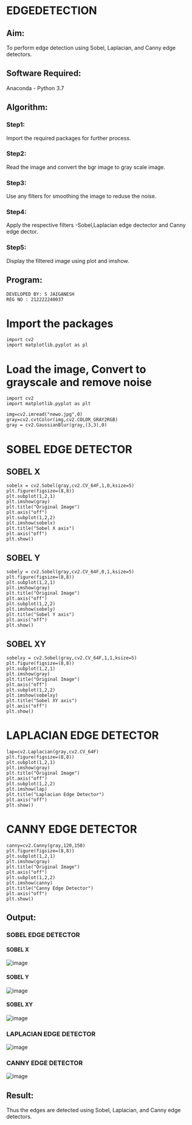 # EDGEDETECTION

## Aim:
To perform edge detection using Sobel, Laplacian, and Canny edge detectors.

## Software Required:
Anaconda - Python 3.7

## Algorithm:
### Step1:
Import the required packages for further process.
<br>
### Step2:
Read the image and convert the bgr image to gray scale image.
<br>
### Step3:
Use any filters for smoothing the image to reduse the noise.
<br>
### Step4:
Apply the respective filters -Sobel,Laplacian edge dectector and Canny edge dector.
<br>
### Step5:
Display the filtered image using plot and imshow.
<br>

## Program:

```
DEVELOPED BY: S JAIGANESH
REG NO : 212222240037
```
# Import the packages
```
import cv2
import matplotlib.pyplot as pl
```
# Load the image, Convert to grayscale and remove noise
```
import cv2
import matplotlib.pyplot as plt

img=cv2.imread("newo.jpg",0)
gray=cv2.cvtColor(img,cv2.COLOR_GRAY2RGB)
gray = cv2.GaussianBlur(gray,(3,3),0)
```
# SOBEL EDGE DETECTOR
## SOBEL X
```
sobelx = cv2.Sobel(gray,cv2.CV_64F,1,0,ksize=5)
plt.figure(figsize=(8,8))
plt.subplot(1,2,1)
plt.imshow(gray)
plt.title("Original Image")
plt.axis("off")
plt.subplot(1,2,2)
plt.imshow(sobelx)
plt.title("Sobel X axis")
plt.axis("off")
plt.show()
```
## SOBEL Y
```
sobely = cv2.Sobel(gray,cv2.CV_64F,0,1,ksize=5)
plt.figure(figsize=(8,8))
plt.subplot(1,2,1)
plt.imshow(gray)
plt.title("Original Image")
plt.axis("off")
plt.subplot(1,2,2)
plt.imshow(sobely)
plt.title("Sobel Y axis")
plt.axis("off")
plt.show()
```
## SOBEL XY
```
sobelxy = cv2.Sobel(gray,cv2.CV_64F,1,1,ksize=5)
plt.figure(figsize=(8,8))
plt.subplot(1,2,1)
plt.imshow(gray)
plt.title("Original Image")
plt.axis("off")
plt.subplot(1,2,2)
plt.imshow(sobelxy)
plt.title("Sobel XY axis")
plt.axis("off")
plt.show()
```
# LAPLACIAN EDGE DETECTOR
```
lap=cv2.Laplacian(gray,cv2.CV_64F)
plt.figure(figsize=(8,8))
plt.subplot(1,2,1)
plt.imshow(gray)
plt.title("Original Image")
plt.axis("off")
plt.subplot(1,2,2)
plt.imshow(lap)
plt.title("Laplacian Edge Detector")
plt.axis("off")
plt.show()
```

# CANNY EDGE DETECTOR
```
canny=cv2.Canny(gray,120,150)
plt.figure(figsize=(8,8))
plt.subplot(1,2,1)
plt.imshow(gray)
plt.title("Original Image")
plt.axis("off")
plt.subplot(1,2,2)
plt.imshow(canny)
plt.title("Canny Edge Detector")
plt.axis("off")
plt.show()
```
## Output:
### SOBEL EDGE DETECTOR
#### SOBEL X
![image](https://github.com/Jaiganesh235/EDGE-DETECTION/assets/118657189/aadd8bb3-9a87-4535-a843-8f4364feb642)


#### SOBEL Y
![image](https://github.com/Jaiganesh235/EDGE-DETECTION/assets/118657189/b8dab61e-4f18-4aca-a001-fb3e52059a85)


#### SOBEL XY
![image](https://github.com/Jaiganesh235/EDGE-DETECTION/assets/118657189/d5a94c9e-97a5-4bc7-9dc1-2ca87c1a03e7)


### LAPLACIAN EDGE DETECTOR
![image](https://github.com/Jaiganesh235/EDGE-DETECTION/assets/118657189/b11e0ad7-16fc-43bf-a3fd-edc631ee572a)


### CANNY EDGE DETECTOR
![image](https://github.com/Jaiganesh235/EDGE-DETECTION/assets/118657189/590e7819-853f-41d3-8478-26f9a920ba37)


## Result:
Thus the edges are detected using Sobel, Laplacian, and Canny edge detectors.
